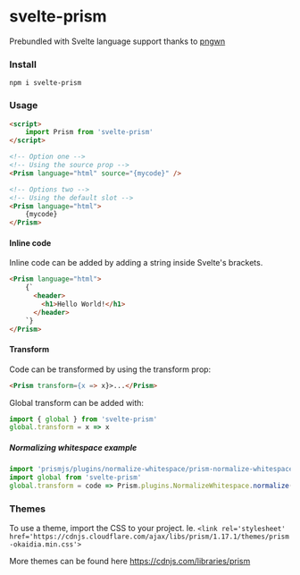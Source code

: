 # svelte-prism
Prebundled with Svelte language support thanks to [pngwn](https://github.com/pngwn/prism-svelte)

### Install
``npm i svelte-prism``


### Usage
```html
<script>
    import Prism from 'svelte-prism'
</script>

<!-- Option one -->
<!-- Using the source prop -->
<Prism language="html" source="{mycode}" />

<!-- Options two -->
<!-- Using the default slot -->
<Prism language="html">
    {mycode}
</Prism>
```

#### Inline code
Inline code can be added by adding a string inside Svelte's brackets.
```html
<Prism language="html">
    {`
      <header>
        <h1>Hello World!</h1>
      </header>
    `}
</Prism>
```

#### Transform
Code can be transformed by using the transform prop:
```html
<Prism transform={x => x}>...</Prism>
```
Global transform can be added with:
```javascript
import { global } from 'svelte-prism'
global.transform = x => x

```
##### Normalizing whitespace example
```javascript
import 'prismjs/plugins/normalize-whitespace/prism-normalize-whitespace'
import global from 'svelte-prism'
global.transform = code => Prism.plugins.NormalizeWhitespace.normalize(code)
```


### Themes
To use a theme, import the CSS to your project. Ie.
``<link rel='stylesheet' href='https://cdnjs.cloudflare.com/ajax/libs/prism/1.17.1/themes/prism-okaidia.min.css'>``

More themes can be found here
https://cdnjs.com/libraries/prism
